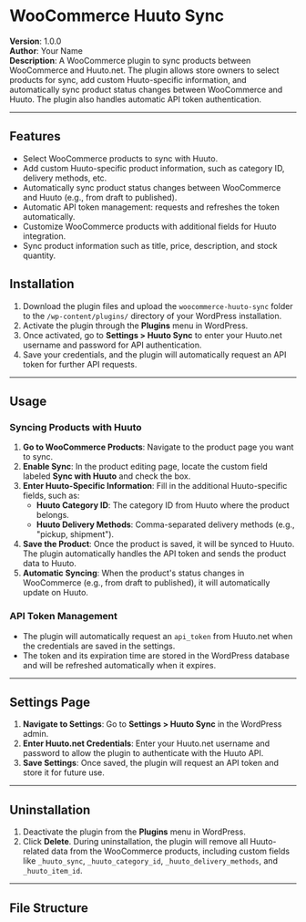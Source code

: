 # WooCommerce Huuto Sync

**Version**: 1.0.0  
**Author**: Your Name  
**Description**: A WooCommerce plugin to sync products between WooCommerce and Huuto.net. The plugin allows store owners to select products for sync, add custom Huuto-specific information, and automatically sync product status changes between WooCommerce and Huuto. The plugin also handles automatic API token authentication.

---

## Features

- Select WooCommerce products to sync with Huuto.
- Add custom Huuto-specific product information, such as category ID, delivery methods, etc.
- Automatically sync product status changes between WooCommerce and Huuto (e.g., from draft to published).
- Automatic API token management: requests and refreshes the token automatically.
- Customize WooCommerce products with additional fields for Huuto integration.
- Sync product information such as title, price, description, and stock quantity.

## Installation

1. Download the plugin files and upload the `woocommerce-huuto-sync` folder to the `/wp-content/plugins/` directory of your WordPress installation.
2. Activate the plugin through the **Plugins** menu in WordPress.
3. Once activated, go to **Settings > Huuto Sync** to enter your Huuto.net username and password for API authentication.
4. Save your credentials, and the plugin will automatically request an API token for further API requests.

---

## Usage

### Syncing Products with Huuto

1. **Go to WooCommerce Products**: Navigate to the product page you want to sync.
2. **Enable Sync**: In the product editing page, locate the custom field labeled **Sync with Huuto** and check the box.
3. **Enter Huuto-Specific Information**: Fill in the additional Huuto-specific fields, such as:
   - **Huuto Category ID**: The category ID from Huuto where the product belongs.
   - **Huuto Delivery Methods**: Comma-separated delivery methods (e.g., "pickup, shipment").
4. **Save the Product**: Once the product is saved, it will be synced to Huuto. The plugin automatically handles the API token and sends the product data to Huuto.
5. **Automatic Syncing**: When the product's status changes in WooCommerce (e.g., from draft to published), it will automatically update on Huuto.

### API Token Management

- The plugin will automatically request an `api_token` from Huuto.net when the credentials are saved in the settings.
- The token and its expiration time are stored in the WordPress database and will be refreshed automatically when it expires.

---

## Settings Page

1. **Navigate to Settings**: Go to **Settings > Huuto Sync** in the WordPress admin.
2. **Enter Huuto.net Credentials**: Enter your Huuto.net username and password to allow the plugin to authenticate with the Huuto API.
3. **Save Settings**: Once saved, the plugin will request an API token and store it for future use.

---

## Uninstallation

1. Deactivate the plugin from the **Plugins** menu in WordPress.
2. Click **Delete**. During uninstallation, the plugin will remove all Huuto-related data from the WooCommerce products, including custom fields like `_huuto_sync`, `_huuto_category_id`, `_huuto_delivery_methods`, and `_huuto_item_id`.

---

## File Structure

